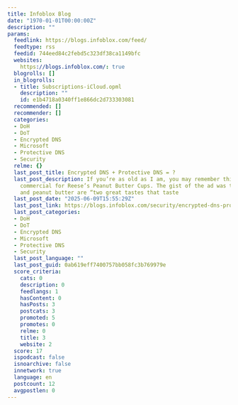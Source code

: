 ```yaml
---
title: Infoblox Blog
date: "1970-01-01T00:00:00Z"
description: ""
params:
  feedlink: https://blogs.infoblox.com/feed/
  feedtype: rss
  feedid: 744eed84c2febd5c323df38ca1149bfc
  websites:
    https://blogs.infoblox.com/: true
  blogrolls: []
  in_blogrolls:
  - title: Subscriptions-iCloud.opml
    description: ""
    id: e1b4718a0340ff1e866dc2d733303081
  recommended: []
  recommender: []
  categories:
  - DoH
  - DoT
  - Encrypted DNS
  - Microsoft
  - Protective DNS
  - Security
  relme: {}
  last_post_title: Encrypted DNS + Protective DNS = ?
  last_post_description: If you’re as old as I am, you may remember this now-classic
    commercial for Reese’s Peanut Butter Cups. The gist of the ad was that chocolate
    and peanut butter are “two great tastes that taste
  last_post_date: "2025-06-09T15:55:29Z"
  last_post_link: https://blogs.infoblox.com/security/encrypted-dns-protective-dns/
  last_post_categories:
  - DoH
  - DoT
  - Encrypted DNS
  - Microsoft
  - Protective DNS
  - Security
  last_post_language: ""
  last_post_guid: 0ab619eff7400757bb058fc3b769979e
  score_criteria:
    cats: 0
    description: 0
    feedlangs: 1
    hasContent: 0
    hasPosts: 3
    postcats: 3
    promoted: 5
    promotes: 0
    relme: 0
    title: 3
    website: 2
  score: 17
  ispodcast: false
  isnoarchive: false
  innetwork: true
  language: en
  postcount: 12
  avgpostlen: 0
---
```

